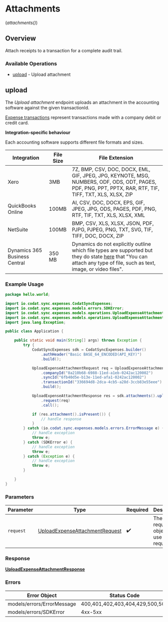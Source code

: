 # Attachments
(*attachments()*)

## Overview

Attach receipts to a transaction for a complete audit trail.

### Available Operations

* [upload](#upload) - Upload attachment

## upload

The *Upload attachment* endpoint uploads an attachment in the accounting software against the given transactionId. 

[Expense transactions](https://docs.codat.io/sync-for-expenses-api#/schemas/ExpenseTransaction) represent transactions made with a company debit or credit card. 

**Integration-specific behaviour**

Each accounting software supports different file formats and sizes.

| Integration | File Size | File Extension                                                                                                      |  
|-------------|-------------|--------------------------------------------------------------------------------------------------------------|
| Xero | 3MB  | 7Z, BMP, CSV, DOC, DOCX, EML, GIF, JPEG, JPG, KEYNOTE, MSG, NUMBERS, ODF, ODS, ODT, PAGES, PDF, PNG, PPT, PPTX, RAR, RTF, TIF, TIFF, TXT, XLS, XLSX, ZIP |
| QuickBooks Online | 100MB | AI, CSV, DOC, DOCX, EPS, GIF, JPEG, JPG, ODS, PAGES, PDF, PNG, RTF, TIF, TXT, XLS, XLSX, XML  |
| NetSuite | 100MB | BMP, CSV, XLS, XLSX, JSON, PDF, PJPG, PJPEG, PNG, TXT, SVG, TIF, TIFF, DOC, DOCX, ZIP |
| Dynamics 365 Business Central | 350 MB | Dynamics do not explicitly outline which file types are supported but they do state <a className="external" href="https://learn.microsoft.com/en-gb/dynamics365/business-central/ui-how-add-link-to-record#to-attach-a-file-to-a-purchase-invoice" target="_blank">here</a> that "You can attach any type of file, such as text, image, or video files". |

### Example Usage

```java
package hello.world;

import io.codat.sync.expenses.CodatSyncExpenses;
import io.codat.sync.expenses.models.errors.SDKError;
import io.codat.sync.expenses.models.operations.UploadExpenseAttachmentRequest;
import io.codat.sync.expenses.models.operations.UploadExpenseAttachmentResponse;
import java.lang.Exception;

public class Application {

    public static void main(String[] args) throws Exception {
        try {
            CodatSyncExpenses sdk = CodatSyncExpenses.builder()
                .authHeader("Basic BASE_64_ENCODED(API_KEY)")
                .build();

            UploadExpenseAttachmentRequest req = UploadExpenseAttachmentRequest.builder()
                .companyId("8a210b68-6988-11ed-a1eb-0242ac120002")
                .syncId("6fb40d5e-b13e-11ed-afa1-0242ac120002")
                .transactionId("336694d8-2dca-4cb5-a28d-3ccb83e55eee")
                .build();

            UploadExpenseAttachmentResponse res = sdk.attachments().upload()
                .request(req)
                .call();

            if (res.attachment().isPresent()) {
                // handle response
            }
        } catch (io.codat.sync.expenses.models.errors.ErrorMessage e) {
            // handle exception
            throw e;
        } catch (SDKError e) {
            // handle exception
            throw e;
        } catch (Exception e) {
            // handle exception
            throw e;
        }

    }
}
```

### Parameters

| Parameter                                                                                   | Type                                                                                        | Required                                                                                    | Description                                                                                 |
| ------------------------------------------------------------------------------------------- | ------------------------------------------------------------------------------------------- | ------------------------------------------------------------------------------------------- | ------------------------------------------------------------------------------------------- |
| `request`                                                                                   | [UploadExpenseAttachmentRequest](../../models/operations/UploadExpenseAttachmentRequest.md) | :heavy_check_mark:                                                                          | The request object to use for the request.                                                  |

### Response

**[UploadExpenseAttachmentResponse](../../models/operations/UploadExpenseAttachmentResponse.md)**

### Errors

| Error Object                    | Status Code                     | Content Type                    |
| ------------------------------- | ------------------------------- | ------------------------------- |
| models/errors/ErrorMessage      | 400,401,402,403,404,429,500,503 | application/json                |
| models/errors/SDKError          | 4xx-5xx                         | \*\/*                           |
